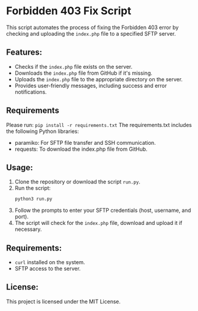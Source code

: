 
# Forbidden 403 Fix Script

This script automates the process of fixing the Forbidden 403 error by checking and uploading the `index.php` file to a specified SFTP server.

## Features:
- Checks if the `index.php` file exists on the server.
- Downloads the `index.php` file from GitHub if it's missing.
- Uploads the `index.php` file to the appropriate directory on the server.
- Provides user-friendly messages, including success and error notifications.

## Requirements
Please run:
    ```
    pip install -r requirements.txt
    ```
The requirements.txt includes the following Python libraries:
- paramiko: For SFTP file transfer and SSH communication.
- requests: To download the index.php file from GitHub.

## Usage:
1. Clone the repository or download the script `run.py`.
2. Run the script:
    ```bash
    python3 run.py
    ```
4. Follow the prompts to enter your SFTP credentials (host, username, and port).
5. The script will check for the `index.php` file, download and upload it if necessary.

## Requirements:
- `curl` installed on the system.
- SFTP access to the server.

## License:
This project is licensed under the MIT License.
